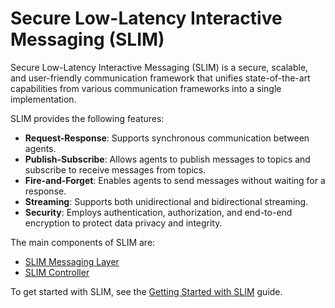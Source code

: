 # Secure Low-Latency Interactive Messaging (SLIM)

Secure Low-Latency Interactive Messaging (SLIM) is a secure, scalable, and user-friendly communication framework that unifies state-of-the-art capabilities from various communication frameworks into a single implementation.

SLIM provides the following features:

- **Request-Response**: Supports synchronous communication between agents.
- **Publish-Subscribe**: Allows agents to publish messages to topics and subscribe to receive messages from topics.
- **Fire-and-Forget**: Enables agents to send messages without waiting for a response.
- **Streaming**: Supports both unidirectional and bidirectional streaming.
- **Security**: Employs authentication, authorization, and end-to-end encryption to protect data privacy and integrity.

The main components of SLIM are:

- [SLIM Messaging Layer](../messaging/slim-data-plane.md)
- [SLIM Controller](../messaging/slim-controller.md)

To get started with SLIM, see the [Getting Started with SLIM](../messaging/slim-howto.md) guide.